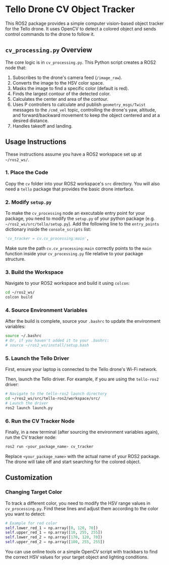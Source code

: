 # Tello Drone CV Object Tracker

This ROS2 package provides a simple computer vision-based object tracker for the Tello drone. It uses OpenCV to detect a colored object and sends control commands to the drone to follow it.

## `cv_processing.py` Overview

The core logic is in `cv_processing.py`. This Python script creates a ROS2 node that:
1.  Subscribes to the drone's camera feed (`/image_raw`).
2.  Converts the image to the HSV color space.
3.  Masks the image to find a specific color (default is red).
4.  Finds the largest contour of the detected color.
5.  Calculates the center and area of the contour.
6.  Uses P controllers to calculate and publish `geometry_msgs/Twist` messages to the `/cmd_vel` topic, controlling the drone's yaw, altitude, and forward/backward movement to keep the object centered and at a desired distance.
7.  Handles takeoff and landing.

## Usage Instructions

These instructions assume you have a ROS2 workspace set up at `~/ros2_ws/`.

### 1. Place the Code

Copy the `cv` folder into your ROS2 workspace's `src` directory. You will also need a `tello` package that provides the basic drone interface.

### 2. Modify `setup.py`

To make the `cv_processing` node an executable entry point for your package, you need to modify the `setup.py` of your python package (e.g. `~/ros2_ws/src/tello/setup.py`). Add the following line to the `entry_points` dictionary inside the `console_scripts` list:

```python
'cv_tracker = cv.cv_processing:main',
```

Make sure the path `cv.cv_processing:main` correctly points to the `main` function inside your `cv_processing.py` file relative to your package structure.

### 3. Build the Workspace

Navigate to your ROS2 workspace and build it using `colcon`:

```bash
cd ~/ros2_ws/
colcon build
```

### 4. Source Environment Variables

After the build is complete, source your `.bashrc` to update the environment variables:

```bash
source ~/.bashrc
# Or, if you haven't added it to your .bashrc:
# source ~/ros2_ws/install/setup.bash
```

### 5. Launch the Tello Driver

First, ensure your laptop is connected to the Tello drone's Wi-Fi network.

Then, launch the Tello driver. For example, if you are using the `tello-ros2` driver:

```bash
# Navigate to the tello-ros2 launch directory
cd ~/ros2_ws/src/tello-ros2/workspace/src/ 
# Launch the driver
ros2 launch launch.py
```

### 6. Run the CV Tracker Node

Finally, in a new terminal (after sourcing the environment variables again), run the CV tracker node:

```bash
ros2 run <your_package_name> cv_tracker
```

Replace `<your_package_name>` with the actual name of your ROS2 package. The drone will take off and start searching for the colored object.

## Customization

### Changing Target Color

To track a different color, you need to modify the HSV range values in `cv_processing.py`. Find these lines and adjust them according to the color you want to detect:

```python
# Example for red color
self.lower_red_1 = np.array([0, 120, 70])
self.upper_red_1 = np.array([10, 255, 255])
self.lower_red_2 = np.array([170, 120, 70])
self.upper_red_2 = np.array([180, 255, 255])
```

You can use online tools or a simple OpenCV script with trackbars to find the correct HSV values for your target object and lighting conditions.
